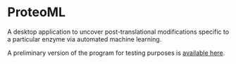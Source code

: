 # ProteoML
A desktop application to uncover post-translational modifications specific to a particular enzyme via automated machine learning.

A preliminary version of the program for testing purposes is [available here](https://drive.google.com/drive/folders/1mHq_pax3cmE8TjYhMQWnugDU5n-dTsLQ?usp=sharing).

